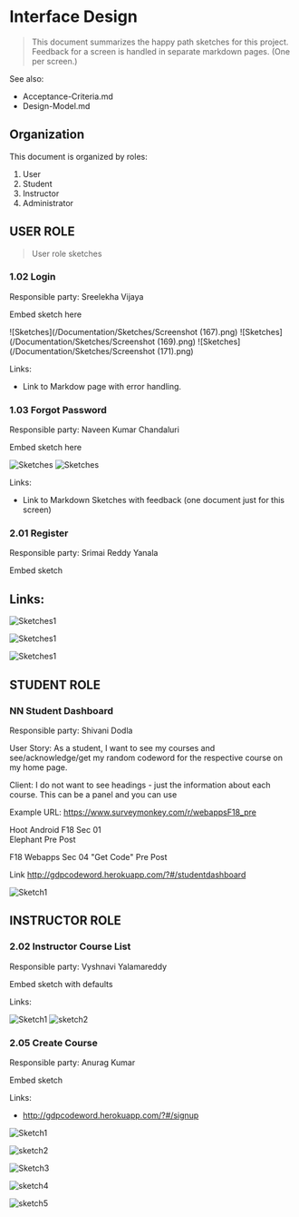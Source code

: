 # Interface Design

> This document summarizes the happy path sketches for this project. Feedback for a screen is handled in separate markdown pages. (One per screen.)

See also:

- Acceptance-Criteria.md
- Design-Model.md


## Organization

This document is organized by roles:

1. User
2. Student
3. Instructor
4. Administrator

## USER ROLE

> User role sketches

### 1.02 Login

Responsible party: Sreelekha Vijaya

Embed sketch here

![Sketches](/Documentation/Sketches/Screenshot (167).png)
![Sketches](/Documentation/Sketches/Screenshot (169).png)
![Sketches](/Documentation/Sketches/Screenshot (171).png)

Links:
- Link to Markdow page with error handling.


### 1.03 Forgot Password

Responsible party: Naveen Kumar Chandaluri

Embed sketch here

![Sketches](/Documentation/Sketches/Forget1.png)
![Sketches](/Documentation/Sketches/Forget2.png)

Links:
- Link to Markdown Sketches with feedback (one document just for this screen)


### 2.01 Register

Responsible party: Srimai Reddy Yanala

Embed sketch

Links:
- 
![Sketches1](/Documentation/Sketches/Register.PNG)

![Sketches1](/Documentation/Sketches/Register2.PNG)

![Sketches1](/Documentation/Sketches/Register3.PNG)


## STUDENT ROLE


### NN Student Dashboard 

Responsible party: Shivani Dodla

User Story: As a student, I want to see my courses and see/acknowledge/get my random codeword for the respective course on my home page.

Client: I do not want to see headings - just the information about each course. This can be a panel and you can use <Link to Presurvey>

Example URL: <https://www.surveymonkey.com/r/webappsF18_pre>

Hoot Android F18 Sec 01  
Elephant
Pre
Post

F18 Webapps Sec 04
"Get Code"
Pre
Post

Link <http://gdpcodeword.herokuapp.com/?#/studentdashboard>

![Sketch1](/Documentation/Sketches/gdp1234.PNG)
## INSTRUCTOR ROLE

### 2.02 Instructor Course List

Responsible party: Vyshnavi Yalamareddy

Embed sketch with defaults

Links:


![Sketch1](/Documentation/Sketches/Instructorcourselist1.PNG)
![sketch2](/Documentation/Sketches/Instructorcourselist2.PNG)

### 2.05 Create Course

Responsible party: Anurag Kumar

Embed sketch

Links:
- <http://gdpcodeword.herokuapp.com/?#/signup>


![ Sketch1 ](/Documentation/Sketches/Addcourse1.png)

![ sketch2 ](/Documentation/Sketches/Addcourse2.png)

![ Sketch3 ](/Documentation/Sketches/Addcourse3.png)

![ sketch4 ](/Documentation/Sketches/Addcourse4.png)

![ sketch5 ](/Documentation/Sketches/Addcourse5.png)
